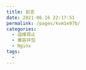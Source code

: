 ```yaml
---
title: 前言
date: 2021-06-16 22:17:51
permalink: /pages/kvm1e97b/
categories:
  - 运维观止
  - 兼容并包
  - Nginx
tags:
  - 
---
```

